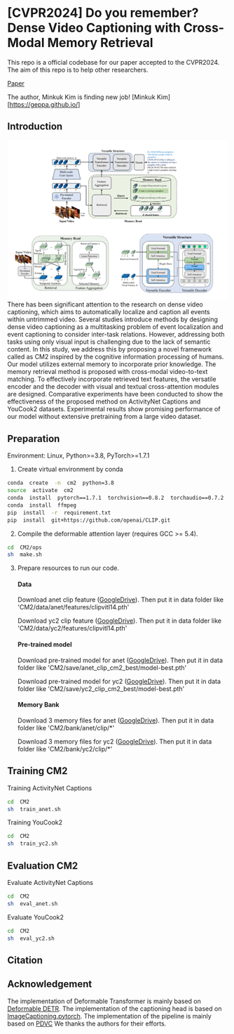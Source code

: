 # [CVPR2024] Do you remember? Dense Video Captioning with Cross-Modal Memory Retrieval

This repo is a official codebase for our paper accepted to the CVPR2024. 
The aim of this repo is to help other researchers.

[Paper](https://arxiv.org/abs/2404.07610) 

The author, Minkuk Kim is finding new job! 
[Minkuk Kim][https://geppa.github.io/]

## Introduction
<img src="./CM2_fig.png">
There has been significant attention to the research on dense video captioning, which aims to automatically localize and caption all events within untrimmed video. Several studies introduce methods by designing dense video captioning as a multitasking problem of event localization and event captioning to consider inter-task relations. However, addressing both tasks using only visual input is challenging due to the lack of semantic content. In this study, we address this by proposing a novel framework called as CM2 inspired by the cognitive information processing of humans. Our model utilizes external memory to incorporate prior knowledge. The memory retrieval method is proposed with cross-modal video-to-text matching. To effectively incorporate retrieved text features, the versatile encoder and the decoder with visual and textual cross-attention modules are designed. Comparative experiments have been conducted to show the effectiveness of the proposed method on ActivityNet Captions and YouCook2 datasets. Experimental results show promising performance of our model without extensive pretraining from a large video dataset.

## Preparation
Environment: Linux, Python>=3.8, PyTorch>=1.7.1  

1. Create virtual environment by conda

```bash
conda  create  -n  cm2  python=3.8
source  activate  cm2
conda  install  pytorch==1.7.1  torchvision==0.8.2  torchaudio==0.7.2  cudatoolkit=11.0  -c  pytorch
conda  install  ffmpeg
pip  install  -r  requirement.txt
pip  install  git+https://github.com/openai/CLIP.git
```

2. Compile the deformable attention layer (requires GCC >= 5.4).

```bash
cd  CM2/ops
sh  make.sh
```  

3. Prepare resources to run our code.

	#### Data

	Download anet clip feature ([GoogleDrive](https://drive.google.com/file/d/1v08rs9Hwqh3XIM-8u8rRcFZc3HWUtJo_/view?usp=sharing)). 
	Then put it in data folder like 'CM2/data/anet/features/clipvitl14.pth'

	Download yc2 clip feature ([GoogleDrive](https://drive.google.com/file/d/17H_lxSKFve57kHpkAD7pcYS7ijHIy4-M/view?usp=sharing)). 
	Then put it in data folder like 'CM2/data/yc2/features/clipvitl14.pth'
	  
	#### Pre-trained model

	Download pre-trained model for anet ([GoogleDrive](https://drive.google.com/file/d/1ZaqDBcRYgEgn_Y10tKNdvJwdyYr3mgID/view?usp=sharing)). 
	Then put it in data folder like 'CM2/save/anet_clip_cm2_best/model-best.pth'
	  
	Download pre-trained model for yc2 ([GoogleDrive](https://drive.google.com/file/d/1swQfs7f9G5RYgiHD2BKUGobpKZWjCIrr/view?usp=sharing)). 
	Then put it in data folder like 'CM2/save/yc2_clip_cm2_best/model-best.pth'

	#### Memory Bank

	Download 3 memory files for anet ([GoogleDrive](https://drive.google.com/drive/folders/1HYkLWTO2qFdzl1P3pR7fW7nkE6eS-SbR?usp=sharing)). 
	Then put it in data folder like 'CM2/bank/anet/clip/*'

	Download 3 memory files for yc2 ([GoogleDrive](https://drive.google.com/drive/folders/1E8dMREMZZmzvyeFcyci2p0OmLkcIFKjg?usp=sharing)). 
	Then put it in data folder like 'CM2/bank/yc2/clip/*'

## Training CM2
  
Training ActivityNet Captions

```bash
cd  CM2
sh  train_anet.sh
```

Training YouCook2
```bash
cd  CM2
sh  train_yc2.sh
```
  
## Evaluation CM2
  
Evaluate ActivityNet Captions

```bash
cd  CM2
sh  eval_anet.sh
```

Evaluate YouCook2

```bash
cd  CM2
sh  eval_yc2.sh
```

## Citation


## Acknowledgement

The implementation of Deformable Transformer is mainly based on [Deformable DETR](https://github.com/fundamentalvision/Deformable-DETR). 
The implementation of the captioning head is based on [ImageCaptioning.pytorch](https://github.com/ruotianluo/ImageCaptioning.pytorch).
The implementation of the pipeline is mainly based on [PDVC](https://github.com/ttengwang/PDVC)
We thanks the authors for their efforts.
